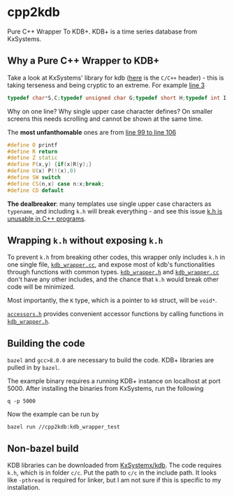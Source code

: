 # cpp2kdb

Pure C++ Wrapper To KDB+. KDB+ is a time series database from KxSystems.

## Why a Pure C++ Wrapper to KDB+

Take a look at KxSystems' library for kdb ([here](https://github.com/KxSystems/kdb/blob/39b957030bf6a4608f2508ff29894d7fac32a0c2/c/c/k.h) is the `C/C++` header) - this is taking terseness and being cryptic to an extreme. For example [line 3](https://github.com/KxSystems/kdb/blob/39b957030bf6a4608f2508ff29894d7fac32a0c2/c/c/k.h#L3)

```C++
typedef char*S,C;typedef unsigned char G;typedef short H;typedef int I;typedef long long J;typedef float E;typedef double F;typedef void V;
```

Why on one line? Why single upper case character defines? On smaller screens this needs scrolling and cannot be shown at the same time.

The **most unfanthomable** ones are from [line 99 to line 106](https://github.com/KxSystems/kdb/blob/39b957030bf6a4608f2508ff29894d7fac32a0c2/c/c/k.h#L99-L106)

```C++
#define O printf
#define R return
#define Z static
#define P(x,y) {if(x)R(y);}
#define U(x) P(!(x),0)
#define SW switch
#define CS(n,x)	case n:x;break;
#define CD default
```

**The dealbreaker**: many templates use single upper case characters as `typename`, and including `k.h` will break everything - and see this issue [k.h is unusable in C++ programs](https://github.com/KxSystems/kdb/issues/12).

## Wrapping `k.h` without exposing `k.h`

To prevent `k.h` from breaking other codes, this wrapper only includes `k.h` in one single file, [`kdb_wrapper.cc`](cpp2kdb/kdb_wrapper.cc), and expose most of kdb's functionalities through functions with common types. [`kdb_wrapper.h`](cpp2kdb/kdb_wrapper.h) and [`kdb_wrapper.cc`](cpp2kdb/kdb_wrapper.cc) don't have any other includes, and the chance that `k.h` would break other code will be minimized.

Most importantly, the `K` type, which is a pointer to `k0` struct, will be `void*`.

[`accessors.h`](cpp2kdb/accessors.h) provides convenient accessor functions by calling functions in [`kdb_wrapper.h`](cpp2kdb/kdb_wrapper.h).

## Building the code

`bazel` and `gcc>8.0.0` are necessary to build the code. KDB+ libraries are pulled in by `bazel`.

The example binary requires a running KDB+ instance on localhost at port 5000. After installing the binaries from KxSystems, run the following

```shell
q -p 5000
```

Now the example can be run by

```shell
bazel run //cpp2kdb:kdb_wrapper_test
```

## Non-bazel build

KDB libraries can be downloaded from [KxSystemx/kdb](https://github.com/kxsystems/kdb). The code requires `k.h`, which is in folder `c/c`. Put the path to `c/c` in the include path. It looks like `-pthread` is required for linker, but I am not sure if this is specific to my installation.
